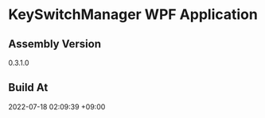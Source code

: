 KeySwitchManager WPF Application
==============================

## Assembly Version

0.3.1.0

## Build At

2022-07-18 02:09:39 +09:00
